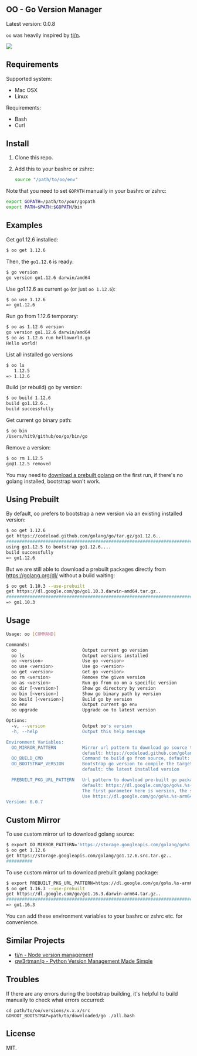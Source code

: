 OO - Go Version Manager
------------------------

Latest version: 0.0.8

`oo` was heavily inspired by [tj/n](https://github.com/tj/n).

![](screen.gif)

Requirements
------------

Supported system:

* Mac OSX
* Linux

Requirements:

* Bash
* Curl

Install
-------

1. Clone this repo.
2. Add this to your bashrc or zshrc:

   ```bash
   source "/path/to/oo/env"
   ```

Note that you need to set `GOPATH` manually in your bashrc or zshrc:

```bash
export GOPATH=/path/to/your/gopath
export PATH=$PATH:$GOPATH/bin
```

Examples
---------

Get go1.12.6 installed:

```bash
$ oo get 1.12.6
```

Then, the `go1.12.6` is ready:

```bash
$ go version
go version go1.12.6 darwin/amd64
```

Use go1.12.6 as current `go` (or just `oo 1.12.6`):

```bash
$ oo use 1.12.6
=> go1.12.6
```

Run go from 1.12.6 temporary:

```bash
$ oo as 1.12.6 version
go version go1.12.6 darwin/amd64
$ oo as 1.12.6 run helloworld.go
Hello world!
```

List all installed go versions

```bash
$ oo ls
   1.12.5
=> 1.12.6
```

Build (or rebuild) go by version:

```bash
$ oo build 1.12.6
build go1.12.6..
build successfully
```

Get current go binary path:

```bash
$ oo bin
/Users/hit9/github/oo/go/bin/go
```

Remove a version:

```bash
$ oo rm 1.12.5                                                                                                                                                                          1 ↵ (go1.4 node@v2.0.0) ~/github/oo/versions/1.5/src
go@1.12.5 removed
```

You may need to [download a prebuilt golang](#using-prebuilt) on the first run,
if there's no golang installed, bootstrap won't work.

Using Prebuilt
--------------

By default, oo prefers to bootstrap a new version via an existing installed version:

```bash
$ oo get 1.12.6
get https://codeload.github.com/golang/go/tar.gz/go1.12.6..
######################################################################## 100.0%
using go1.12.5 to bootstrap go1.12.6....
build successfully
=> go1.12.6
```

But we are still able to download a prebuilt packages directly from https://golang.org/dl/
without a build waiting:

```bash
$ oo get 1.10.3 --use-prebuilt
get https://dl.google.com/go/go1.10.3.darwin-amd64.tar.gz..
######################################################################## 100.0%
=> go1.10.3
```

Usage
-----

```bash
Usage: oo [COMMAND]

Commands:
  oo                         Output current go version
  oo ls                      Output versions installed
  oo <version>               Use go <version>
  oo use <version>           Use go <version>
  oo get <version>           Get go <version>
  oo rm <version>            Remove the given version
  oo as <version>            Run go from oo on a specific version
  oo dir [<version>]         Show go directory by version
  oo bin [<version>]         Show go binary path by version
  oo build [<version>]       Build go by version
  oo env                     Output current go env
  oo upgrade                 Upgrade oo to latest version

Options:
  -v, --version              Output oo's version
  -h, --help                 Output this help message

Environment Variables:
  OO_MIRROR_PATTERN          Mirror url pattern to download go source tarball
                             default: https://codeload.github.com/golang/go/tar.gz/go%s
  OO_BUILD_CMD               Command to build go from source, default: ./make.bash
  OO_BOOTSTRAP_VERSION       Bootstrap go version to compile the target version,
                             default: the latest installed version

  PREBUILT_PKG_URL_PATTERN   Url pattern to download pre-built go package
                             default: https://dl.google.com/go/go%s.%s-amd64.tar.gz
                             The first parameter here is version, the second is platform.
                             Use https://dl.google.com/go/go%s.%s-arm64.tar.gz for arm64 platforms (e.g. Mac M1).
Version: 0.0.7
```

Custom Mirror
-------------

To use custom mirror url to download golang source:

```bash
$ export OO_MIRROR_PATTERN='https://storage.googleapis.com/golang/go%s.src.tar.gz'
$ oo get 1.12.6
get https://storage.googleapis.com/golang/go1.12.6.src.tar.gz..
##########                                                                14.4%
```

To use custom mirror url to download prebuilt golang package:

```bash
$ export PREBUILT_PKG_URL_PATTERN=https://dl.google.com/go/go%s.%s-arm64.tar.gz
$ oo get 1.16.3 --use-prebuilt
get https://dl.google.com/go/go1.16.3.darwin-arm64.tar.gz..
########################################################################################################################################################################################################################## 100.0%
=> go1.16.3
```

You can add these environment variables to your bashrc or zshrc etc. for convenience.

Similar Projects
----------------

- [tj/n - Node version management](https://github.com/tj/n)
- [qw3rtman/p - Python Version Management Made Simple](https://github.com/qw3rtman/p)

Troubles
--------

If there are any errors during the bootstrap building, it's helpful to build manually to check
what errors occurred:

```
cd path/to/oo/versions/x.x.x/src
GOROOT_BOOTSTRAP=path/to/downloaded/go ./all.bash
```

License
--------
MIT.
